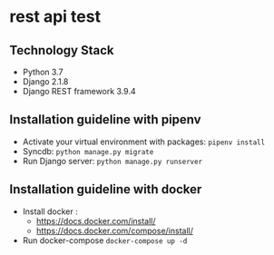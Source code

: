 # rest api test


## Technology Stack

- Python 3.7
- Django 2.1.8
- Django REST framework 3.9.4

## Installation guideline with pipenv

 - Activate your virtual environment with packages: `pipenv install`
 - Syncdb: `python manage.py migrate`
 - Run Django server: `python manage.py runserver`
 
 ## Installation guideline with docker
 
 - Install docker : 
    * https://docs.docker.com/install/
    * https://docs.docker.com/compose/install/
 - Run docker-compose `docker-compose up -d`
 


